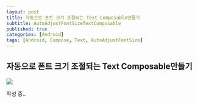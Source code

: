 ```yaml
---
layout: post
title: 자동으로 폰트 크기 조절되는 Text Composable만들기
subtitle: AutoAdjustFontSizeTextComposable
published: true
categories: [Android]
tags: [Android, Compose, Text, AutoAdjustFontSize]
---
```


## 자동으로 폰트 크기 조절되는 Text Composable만들기

![](https://github.com/pknujsp/pknujsp/assets/48265129/54a14f2f-723a-4b9b-b310-c95973b3fd62)

작성 중..